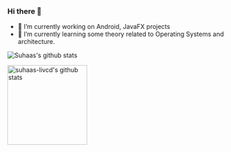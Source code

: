### Hi there 👋

- 🔭 I’m currently working on Android, JavaFX projects
- 🌱 I’m currently learning some theory related to Operating Systems and architecture.

![Suhaas's github stats](https://github-readme-stats.vercel.app/api?username=suhaas-livcd&count_private=true&show_icons=true&theme=vue-dark)

<a href="https://github.com/appleboy">
  <img height="180em" src="https://github-readme-stats.vercel.app/api?username=suhaas-livcd&show_icons=true&theme=merko&count_private=true" alt="suhaas-livcd's github stats" />
</a>
<br/>

<!--
**suhaas-livcd/suhaas-livcd** is a ✨ _special_ ✨ repository because its `README.md` (this file) appears on your GitHub profile.

Here are some ideas to get you started:

- 🔭 I’m currently working on ...
- 🌱 I’m currently learning ...
- 👯 I’m looking to collaborate on ...
- 🤔 I’m looking for help with ...
- 💬 Ask me about ...
- 📫 How to reach me: ...
- 😄 Pronouns: ...
- ⚡ Fun fact: ...
-->
